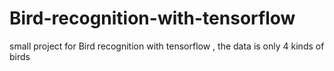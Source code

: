 # Bird-recognition-with-tensorflow
small project for Bird recognition with tensorflow , the data is only 4 kinds of birds
